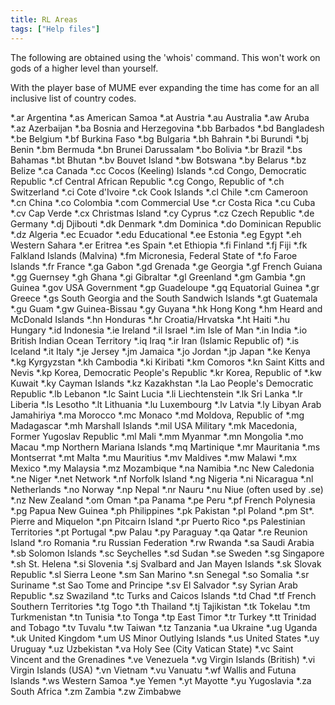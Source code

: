 ```yaml
---
title: RL Areas
tags: ["Help files"]
---
```

The following are obtained using the 'whois' command. This won't work on
gods of a higher level than yourself.

With the player base of MUME ever expanding the time has come for an all
inclusive list of country codes.

\*.ar Argentina \*.as American Samoa \*.at Austria \*.au Australia \*.aw
Aruba \*.az Azerbaijan \*.ba Bosnia and Herzegovina \*.bb Barbados \*.bd
Bangladesh \*.be Belgium \*.bf Burkina Faso \*.bg Bulgaria \*.bh Bahrain
\*.bi Burundi \*.bj Benin \*.bm Bermuda \*.bn Brunei Darussalam \*.bo
Bolivia \*.br Brazil \*.bs Bahamas \*.bt Bhutan \*.bv Bouvet Island
\*.bw Botswana \*.by Belarus \*.bz Belize \*.ca Canada \*.cc Cocos
(Keeling) Islands \*.cd Congo, Democratic Republic \*.cf Central African
Republic \*.cg Congo, Republic of \*.ch Switzerland \*.ci Cote d'Ivoire
\*.ck Cook Islands \*.cl Chile \*.cm Cameroon \*.cn China \*.co Colombia
\*.com Commercial Use \*.cr Costa Rica \*.cu Cuba \*.cv Cap Verde \*.cx
Christmas Island \*.cy Cyprus \*.cz Czech Republic \*.de Germany \*.dj
Djibouti \*.dk Denmark \*.dm Dominica \*.do Dominican Republic \*.dz
Algeria \*.ec Ecuador \*.edu Educational \*.ee Estonia \*.eg Egypt \*.eh
Western Sahara \*.er Eritrea \*.es Spain \*.et Ethiopia \*.fi Finland
\*.fj Fiji \*.fk Falkland Islands (Malvina) \*.fm Micronesia, Federal
State of \*.fo Faroe Islands \*.fr France \*.ga Gabon \*.gd Grenada
\*.ge Georgia \*.gf French Guiana \*.gg Guernsey \*.gh Ghana \*.gi
Gibraltar \*.gl Greenland \*.gm Gambia \*.gn Guinea \*.gov USA
Government \*.gp Guadeloupe \*.gq Equatorial Guinea \*.gr Greece \*.gs
South Georgia and the South Sandwich Islands \*.gt Guatemala \*.gu Guam
\*.gw Guinea-Bissau \*.gy Guyana \*.hk Hong Kong \*.hm Heard and
McDonald Islands \*.hn Honduras \*.hr Croatia/Hrvatska \*.ht Haiti \*.hu
Hungary \*.id Indonesia \*.ie Ireland \*.il Israel \*.im Isle of Man
\*.in India \*.io British Indian Ocean Territory \*.iq Iraq \*.ir Iran
(Islamic Republic of) \*.is Iceland \*.it Italy \*.je Jersey \*.jm
Jamaica \*.jo Jordan \*.jp Japan \*.ke Kenya \*.kg Kyrgyzstan \*.kh
Cambodia \*.ki Kiribati \*.km Comoros \*.kn Saint Kitts and Nevis \*.kp
Korea, Democratic People's Republic \*.kr Korea, Republic of \*.kw
Kuwait \*.ky Cayman Islands \*.kz Kazakhstan \*.la Lao People's
Democratic Republic \*.lb Lebanon \*.lc Saint Lucia \*.li Liechtenstein
\*.lk Sri Lanka \*.lr Liberia \*.ls Lesotho \*.lt Lithuania \*.lu
Luxembourg \*.lv Latvia \*.ly Libyan Arab Jamahiriya \*.ma Morocco \*.mc
Monaco \*.md Moldova, Republic of \*.mg Madagascar \*.mh Marshall
Islands \*.mil USA Military \*.mk Macedonia, Former Yugoslav Republic
\*.ml Mali \*.mm Myanmar \*.mn Mongolia \*.mo Macau \*.mp Northern
Mariana Islands \*.mq Martinique \*.mr Mauritania \*.ms Montserrat \*.mt
Malta \*.mu Mauritius \*.mv Maldives \*.mw Malawi \*.mx Mexico \*.my
Malaysia \*.mz Mozambique \*.na Namibia \*.nc New Caledonia \*.ne Niger
\*.net Network \*.nf Norfolk Island \*.ng Nigeria \*.ni Nicaragua \*.nl
Netherlands \*.no Norway \*.np Nepal \*.nr Nauru \*.nu Niue (often used
by .se) \*.nz New Zealand \*.om Oman \*.pa Panama \*.pe Peru \*.pf
French Polynesia \*.pg Papua New Guinea \*.ph Philippines \*.pk Pakistan
\*.pl Poland \*.pm St\*. Pierre and Miquelon \*.pn Pitcairn Island \*.pr
Puerto Rico \*.ps Palestinian Territories \*.pt Portugal \*.pw Palau
\*.py Paraguay \*.qa Qatar \*.re Reunion Island \*.ro Romania \*.ru
Russian Federation \*.rw Rwanda \*.sa Saudi Arabia \*.sb Solomon Islands
\*.sc Seychelles \*.sd Sudan \*.se Sweden \*.sg Singapore \*.sh St.
Helena \*.si Slovenia \*.sj Svalbard and Jan Mayen Islands \*.sk Slovak
Republic \*.sl Sierra Leone \*.sm San Marino \*.sn Senegal \*.so Somalia
\*.sr Suriname \*.st Sao Tome and Principe \*.sv El Salvador \*.sy
Syrian Arab Republic \*.sz Swaziland \*.tc Turks and Caicos Islands
\*.td Chad \*.tf French Southern Territories \*.tg Togo \*.th Thailand
\*.tj Tajikistan \*.tk Tokelau \*.tm Turkmenistan \*.tn Tunisia \*.to
Tonga \*.tp East Timor \*.tr Turkey \*.tt Trinidad and Tobago \*.tv
Tuvalu \*.tw Taiwan \*.tz Tanzania \*.ua Ukraine \*.ug Uganda \*.uk
United Kingdom \*.um US Minor Outlying Islands \*.us United States \*.uy
Uruguay \*.uz Uzbekistan \*.va Holy See (City Vatican State) \*.vc Saint
Vincent and the Grenadines \*.ve Venezuela \*.vg Virgin Islands
(British) \*.vi Virgin Islands (USA) \*.vn Vietnam \*.vu Vanuatu \*.wf
Wallis and Futuna Islands \*.ws Western Samoa \*.ye Yemen \*.yt Mayotte
\*.yu Yugoslavia \*.za South Africa \*.zm Zambia \*.zw Zimbabwe
